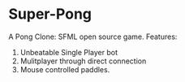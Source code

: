 # Super-Pong
A Pong Clone: SFML open source game. 
Features: 
  1. Unbeatable Single Player bot
  2. Mulitplayer through direct connection
  3. Mouse controlled paddles.

